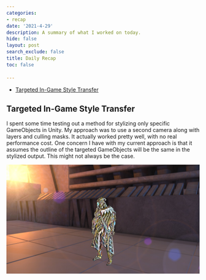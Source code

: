 ```yaml
---
categories:
- recap
date: '2021-4-29'
description: A summary of what I worked on today.
hide: false
layout: post
search_exclude: false
title: Daily Recap
toc: false

---
```


* [Targeted In-Game Style Transfer](#targeted-in-game-style-transfer)

  

## Targeted In-Game Style Transfer

I spent some time testing out a method for stylizing only specific GameObjects in Unity. My approach was to use a second camera along with layers and culling masks. It actually worked pretty well, with no real performance cost. One concern I have with my current approach is that it assumes the outline of the targeted GameObjects will be the same in the stylized output. This might not always be the case.

![targeted_stylization](..\images\daily_recaps\recap-5\targeted_stylization.jpg)

